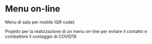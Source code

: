 # Menu on-line

Menu di sala per mobile (QR code)

Projetto per la realizzazione di un menu on-line per evitare 
il contatto e combattere il contaggio di COVID19
